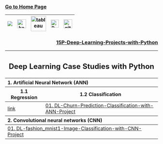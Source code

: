 ### [Go to Home Page](https://github.com/celik-muhammed)

<div align="center">
  
| [![](https://img.shields.io/badge/linkedin-%230077B5.svg?&style=for-the-badge&logo=linkedin&logoColor=white)][Linkedin] | [<img src="https://www.kaggle.com/static/images/site-logo.svg" alt="kaggle" height="28.5"/>][kaggle] | [<img src="https://www.tableau.com/sites/default/files/2021-05/tableau_rgb_500x104.png" alt="tableau" height="50"/>][tableau] | [<picture><source media="(prefers-color-scheme: dark)" srcset="https://theme.zdassets.com/theme_assets/224203/4a55138e21ad44a9c72c8295181c79fe938a2ae6.svg" alt="kaggle" height="26"><img alt="Dark" src="https://cdn-static-1.medium.com/sites/medium.com/about/images/Medium-Logo-Black-RGB-1.svg" alt="kaggle" height="26"></picture>][medium] | [<img src="https://user-images.githubusercontent.com/94930605/160260064-ff3aa908-cbfd-4350-ab28-a26a0b7a1819.png" alt="github_pages" height="28.5"/>][github_pages] |
|:-:|:-:|:-:|:-:|:-:|

<!-- CHANGE-05 .../myname/ myname yerine profil user name yaz -->
[Linkedin]: https://www.linkedin.com/in/çelik-muhammed/ "LinkedIn"
[kaggle]: https://www.kaggle.com/clkmuhammed "Kaggle Page"
[tableau]: https://public.tableau.com/app/profile/celikmuhammed "Tableau Page"
[medium]: https://celik-muhammed.medium.com/ "Medium Page"
[github_pages]: https://celik-muhammed.github.io/ "GitHub Pages"
  
<h3 align='right'>
  
[15P-Deep-Learning-Projects-with-Python](https://github.com/celik-muhammed/15P-Deep-Learning-Projects-with-Python/blob/master/README.md)
</h3>

<table>
<thead><tr><th colspan=2><h2 alin='center'>Deep Learning Case Studies with Python</h2></tr></thead>
<thead align='left'><tr><th colspan=2>1. Artificial Neural Network (ANN)</th></tr></thead>
<thead><tr><th>1.1 Regression</th><th>1.2 Classification</th></tr></thead>
<tbody>
  <tr>
    <td><a href="">link</a></td>
    <td><a href="https://github.com/celik-muhammed/DL-Churn-Prediction-Classification-with-ANN-Project/blob/master/README.md">01. DL-Churn-Prediction-Classification-with-ANN-Project</a></td>
  </tr>
</tbody>
<thead align='left'><tr><th colspan=2>2. Convolutional neural networks (CNN)</th></tr></thead>
<tbody>
  <tr>
    <td colspan=2><a href="https://github.com/celik-muhammed/DL-fashion_mnist1-Image-Classification-with-CNN-Project/blob/master/README.md">01. DL-fashion_mnist1-Image-Classification-with-CNN-Project</a></td>
  </tr>
</tbody>
</table>  
  
</div>
